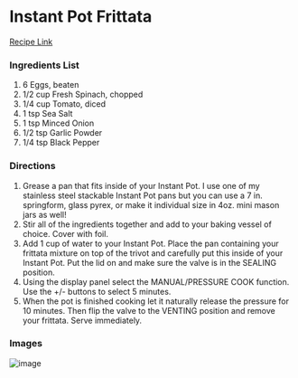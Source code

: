 # Instant Pot Frittata

[Recipe Link](https://instantloss.com/simple-instant-pot-frittata/)

### Ingredients List

1. 6 Eggs, beaten
1. 1/2 cup Fresh Spinach, chopped
1. 1/4 cup Tomato, diced
1. 1 tsp Sea Salt
1. 1 tsp Minced Onion
1. 1/2 tsp Garlic Powder
1. 1/4 tsp Black Pepper

### Directions

1. Grease a pan that fits inside of your Instant Pot. I use one of my stainless steel stackable Instant Pot pans but you can use a 7 in. springform, glass pyrex, or make it individual size in 4oz. mini mason jars as well!
1. Stir all of the ingredients together and add to your baking vessel of choice. Cover with foil.
1. Add 1 cup of water to your Instant Pot. Place the pan containing your frittata mixture on top of the trivot and carefully put this inside of your Instant Pot. Put the lid on and make sure the valve is in the SEALING position.
1. Using the display panel select the MANUAL/PRESSURE COOK function. Use the +/- buttons to select 5 minutes.
1. When the pot is finished cooking let it naturally release the pressure for 10 minutes. Then flip the valve to the VENTING position and remove your frittata. Serve immediately.


### Images

![image](https://i2.wp.com/instantloss.com/wp-content/uploads/2017/09/fullsizeoutput_2917.jpeg?w=2000&ssl=1)
